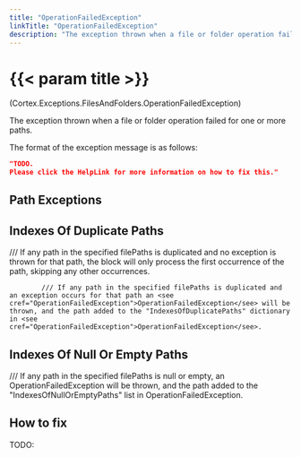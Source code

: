 ```yaml
---
title: "OperationFailedException"
linkTitle: "OperationFailedException"
description: "The exception thrown when a file or folder operation failed for one or more paths."
---
```


# {{< param title >}}

<p class="namespace">(Cortex.Exceptions.FilesAndFolders.OperationFailedException)</p>

The exception thrown when a file or folder operation failed for one or more paths.

The format of the exception message is as follows:

```json
"TODO.
Please click the HelpLink for more information on how to fix this."
```

## Path Exceptions

## Indexes Of Duplicate Paths

/// If any path in the specified filePaths is duplicated and no exception is thrown for that path, the block will only process the first occurrence of the path, skipping any other occurrences.
            
            /// If any path in the specified filePaths is duplicated and an exception occurs for that path an <see cref="OperationFailedException">OperationFailedException</see> will be thrown, and the path added to the "IndexesOfDuplicatePaths" dictionary in <see cref="OperationFailedException">OperationFailedException</see>.
            
            
## Indexes Of Null Or Empty Paths

/// If any path in the specified filePaths is null or empty, an <see cref="OperationFailedException">OperationFailedException</see> will be thrown, and the path added to the "IndexesOfNullOrEmptyPaths" list in <see cref="OperationFailedException">OperationFailedException</see>.
            
            
## How to fix

TODO:
